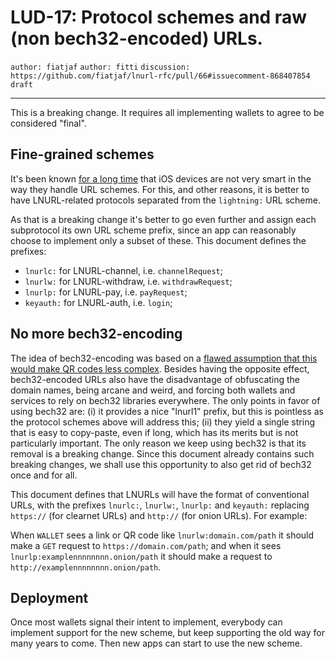 LUD-17: Protocol schemes and raw (non bech32-encoded) URLs.
==========================================================

`author: fiatjaf` `author: fitti` `discussion: https://github.com/fiatjaf/lnurl-rfc/pull/66#issuecomment-868407854` `draft`

---

This is a breaking change. It requires all implementing wallets to agree to be considered "final".

## Fine-grained schemes

It's been known [for a long time](https://github.com/fiatjaf/lnurl-rfc/issues/53) that iOS devices are not very smart in the way they handle URL schemes. For this, and other reasons, it is better to have LNURL-related protocols separated from the `lightning:` URL scheme.

As that is a breaking change it's better to go even further and assign each subprotocol its own URL scheme prefix, since an app can reasonably choose to implement only a subset of these. This document defines the prefixes:

  - `lnurlc:` for LNURL-channel, i.e. `channelRequest`;
  - `lnurlw:` for LNURL-withdraw, i.e. `withdrawRequest`;
  - `lnurlp:` for LNURL-pay, i.e. `payRequest`;
  - `keyauth:` for LNURL-auth, i.e. `login`;

## No more bech32-encoding

The idea of bech32-encoding was based on a [flawed assumption that this would make QR codes less complex](https://github.com/fiatjaf/lnurl-rfc/issues/15). Besides having the opposite effect, bech32-encoded URLs also have the disadvantage of obfuscating the domain names, being arcane and weird, and forcing both wallets and services to rely on bech32 libraries everywhere. The only points in favor of using bech32 are: (i) it provides a nice "lnurl1" prefix, but this is pointless as the protocol schemes above will address this; (ii) they yield a single string that is easy to copy-paste, even if long, which has its merits but is not particularly important. The only reason we keep using bech32 is that its removal is a breaking change. Since this document already contains such breaking changes, we shall use this opportunity to also get rid of bech32 once and for all.

This document defines that LNURLs will have the format of conventional URLs, with the prefixes `lnurlc:`, `lnurlw:`, `lnurlp:` and `keyauth:` replacing `https://` (for clearnet URLs) and `http://` (for onion URLs). For example:

When `WALLET` sees a link or QR code like `lnurlw:domain.com/path` it should make a `GET` request to `https://domain.com/path`; and when it sees `lnurlp:examplennnnnnnn.onion/path` it should make a request to `http://examplennnnnnnn.onion/path`.

## Deployment

Once most wallets signal their intent to implement, everybody can implement support for the new scheme, but keep supporting the old way for many years to come. Then new apps can start to use the new scheme.
